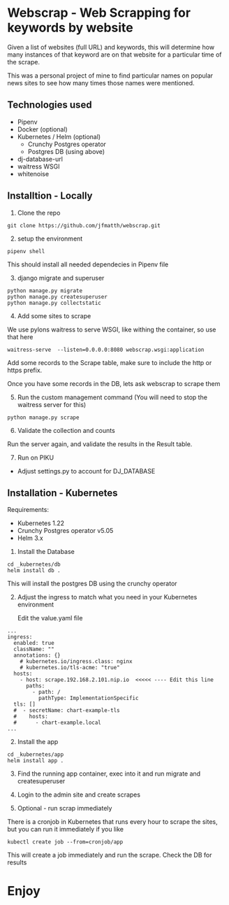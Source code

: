 # Webscrap - Web Scrapping for keywords by website

Given a list of websites (full URL) and keywords, this will determine how many instances of that keyword are on that website for a particular time of the scrape.

This was a personal project of mine to find particular names on popular news sites to see how many times those names were mentioned.

## Technologies used

- Pipenv
- Docker (optional)
- Kubernetes / Helm (optional)
    - Crunchy Postgres operator
    - Postgres DB (using above)
- dj-database-url
- waitress WSGI
- whitenoise

## Installtion - Locally

1. Clone the repo
```
git clone https://github.com/jfmatth/webscrap.git
```

2. setup the environment
```
pipenv shell
```
This should install all needed dependecies in Pipenv file

3. django migrate and superuser
```
python manage.py migrate
python manage.py createsuperuser
python manage.py collectstatic
```

4. Add some sites to scrape

We use pylons waitress to serve WSGI, like withing the container, so use that here
```
waitress-serve  --listen=0.0.0.0:8080 webscrap.wsgi:application
```

Add some records to the Scrape table, make sure to include the http or https prefix.  

Once you have some records in the DB, lets ask webscrap to scrape them

5. Run the custom management command 
(You will need to stop the waitress server for this)

```
python manage.py scrape
```

6. Validate the collection and counts

Run the server again, and validate the results in the Result table.

7. Run on PIKU
- Adjust settings.py to account for DJ_DATABASE

## Installation - Kubernetes

Requirements:
- Kubernetes 1.22
- Crunchy Postgres operator v5.05
- Helm 3.x


1. Install the Database
```
cd _kubernetes/db
helm install db .
```

This will install the postgres DB using the crunchy operator 

2. Adjust the ingress to match what you need in your Kubernetes environment

    Edit the value.yaml file

```
...
ingress:
  enabled: true
  className: ""
  annotations: {}
    # kubernetes.io/ingress.class: nginx
    # kubernetes.io/tls-acme: "true"
  hosts:
    - host: scrape.192.168.2.101.nip.io  <<<<< ---- Edit this line
      paths:
        - path: /
          pathType: ImplementationSpecific
  tls: []
  #  - secretName: chart-example-tls
  #    hosts:
  #      - chart-example.local
...
```


2. Install the app
```
cd _kubernetes/app
helm install app .
```

3. Find the running app container, exec into it and run migrate and createsuperuser

4. Login to the admin site and create scrapes

5. Optional - run scrap immediately

There is a cronjob in Kubernetes that runs every hour to scrape the sites, but you can run it immediately if you like

```
kubectl create job --from=cronjob/app
```

This will create a job immediately and run the scrape.  Check the DB for results

# Enjoy